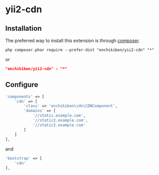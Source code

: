 # yii2-cdn

Installation
------------
The preferred way to install this extension is through [composer](http://getcomposer.org/download/).

```
php composer.phar require --prefer-dist "enchikiben/yii2-cdn" "*"
```
or

```json
"enchikiben/yii2-cdn" : "*"
```

Configure
---------

```php
'components' => [
    'cdn' => [
        'class' => 'enchikiben\cdn\CDNComponent',
        'domains' => [
            '//static.example.com',
            '//static2.example.com',
            '//static2.example.com'
        ]
    ]
],
```

and

```php
'bootstrap' => [
    'cdn'
],
```
